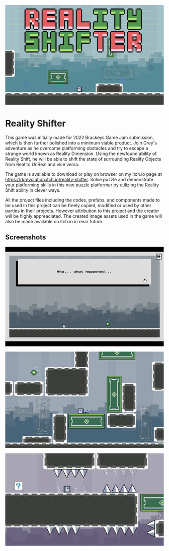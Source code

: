
![Screenshot of Reality Shifter](/Screenshots/RS_ss_1.png)


# Reality Shifter

This game was initially made for 2022 Brackeys Game Jam submission, which is then further polished into a minimum viable product. Join Grey's adventure as he overcome platforming obstacles and try to escape a strange world known as Reality Dimension. Using the newfound ability of Reality Shift, he will be able to shift the state of surrounding Reality Objects from Real to UnReal and vice versa.



The game is available to download or play on browser on my itch.io page at https://rkrevolution.itch.io/reality-shifter. Solve puzzle and demonstrate your platforming skills in this new puzzle platformer by utilizing the Reality Shift ability in clever ways.



All the project files including the codes, prefabs, and components made to be used in this project can be freely copied, modified or used by other parties in their projects. However attribution to this project and the creator will be highly appreaciated. The created image assets used in the game will also be made available on itch.io in near future.



## Screenshots

![Screenshot of Reality Shifter](/Screenshots/RS_ss_2.png)

![Screenshot of Reality Shifter](/Screenshots/RS_ss_3.png)

![Screenshot of Reality Shifter](/Screenshots/RS_ss_4.png)

